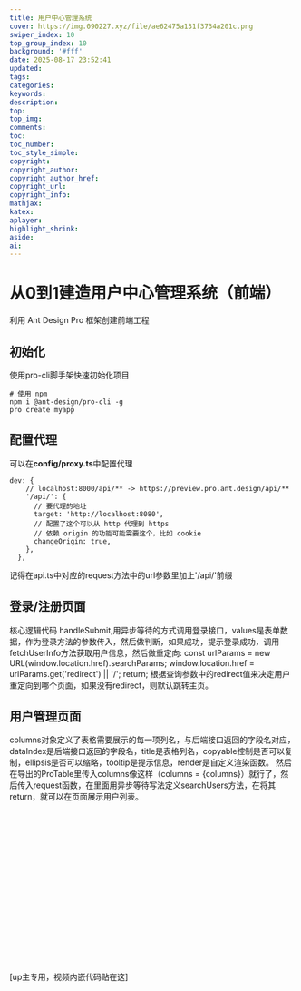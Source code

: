 ```yaml
---
title: 用户中心管理系统
cover: https://img.090227.xyz/file/ae62475a131f3734a201c.png
swiper_index: 10
top_group_index: 10
background: '#fff'
date: 2025-08-17 23:52:41
updated:
tags:
categories:
keywords:
description:
top:
top_img:
comments:
toc:
toc_number:
toc_style_simple:
copyright:
copyright_author:
copyright_author_href:
copyright_url:
copyright_info:
mathjax:
katex:
aplayer:
highlight_shrink:
aside:
ai:
---
```


# 从0到1建造用户中心管理系统（前端）

利用 Ant Design Pro 框架创建前端工程

## 初始化
使用pro-cli脚手架快速初始化项目
```
# 使用 npm
npm i @ant-design/pro-cli -g
pro create myapp
```
## 配置代理
可以在**config/proxy.ts**中配置代理
```
dev: {
    // localhost:8000/api/** -> https://preview.pro.ant.design/api/**
    '/api/': {
      // 要代理的地址
      target: 'http://localhost:8080',
      // 配置了这个可以从 http 代理到 https
      // 依赖 origin 的功能可能需要这个，比如 cookie
      changeOrigin: true,
    },
  },
```
记得在api.ts中对应的request方法中的url参数里加上'/api/'前缀

## 登录/注册页面
核心逻辑代码 handleSubmit,用异步等待的方式调用登录接口，values是表单数据，作为登录方法的参数传入，然后做判断，如果成功，提示登录成功，调用fetchUserInfo方法获取用户信息，然后做重定向:
const urlParams = new URL(window.location.href).searchParams;
window.location.href = urlParams.get('redirect') || '/';
return;
根据查询参数中的redirect值来决定用户重定向到哪个页面，如果没有redirect，则默认跳转主页。

## 用户管理页面
  columns对象定义了表格需要展示的每一项列名，与后端接口返回的字段名对应，dataIndex是后端接口返回的字段名，title是表格列名，copyable控制是否可以复制，ellipsis是否可以缩略，tooltip是提示信息，render是自定义渲染函数。
  然后在导出的ProTable里传入columns像这样（columns = {columns}）就行了，然后传入request函数，在里面用异步等待写法定义searchUsers方法，在将其return，就可以在页面展示用户列表。




<div class="video-container">
[up主专用，视频内嵌代码贴在这]
</div>

<style>
.video-container {
    position: relative;
    width: 100%;
    padding-top: 56.25%; /* 16:9 aspect ratio (height/width = 9/16 * 100%) */
}

.video-container iframe {
    position: absolute;
    top: 0;
    left: 0;
    width: 100%;
    height: 100%;
}
</style>
